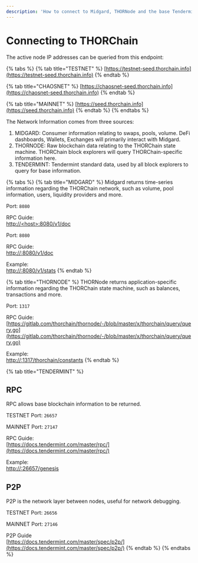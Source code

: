 ```yaml
---
description: 'How to connect to Midgard, THORNode and the base Tendermint layer.'
---
```


# Connecting to THORChain

The active node IP addresses can be queried from this endpoint:

{% tabs %}
{% tab title="TESTNET" %}
[https://testnet-seed.thorchain.info](https://testnet-seed.thorchain.info)
{% endtab %}

{% tab title="CHAOSNET" %}
[https://chaosnet-seed.thorchain.info](https://chaosnet-seed.thorchain.info)
{% endtab %}

{% tab title="MAINNET" %}
[https://seed.thorchain.info](https://seed.thorchain.info)
{% endtab %}
{% endtabs %}

The Network Information comes from three sources:

1. MIDGARD: Consumer information relating to swaps, pools, volume. DeFi dashboards, Wallets, Exchanges will primarily interact with Midgard. 
2. THORNODE: Raw blockchain data relating to the THORChain state machine. THORChain block explorers will query THORChain-specific information here. 
3. TENDERMINT: Tendermint standard data, used by all block explorers to query for base information. 

{% tabs %}
{% tab title="MIDGARD" %}
Midgard returns time-series information regarding the THORChain network, such as volume, pool information, users, liquidity providers and more.

Port: `8080`

RPC Guide:  
[http://&lt;host&gt;:8080/v1/doc](http://<host>:8080/v1/doc)

Port: `8080`

RPC Guide:  
[http://:8080/v1/doc](http://<NODE_IP>:8080/v1/doc)

Example:  
[http://:8080/v1/stats](http://<NODE_IP>:8080/v1/stats)
{% endtab %}

{% tab title="THORNODE" %}
THORNode returns application-specific information regarding the THORChain state machine, such as balances, transactions and more.

Port: `1317`

RPC Guide:  
[https://gitlab.com/thorchain/thornode/-/blob/master/x/thorchain/query/query.go](https://gitlab.com/thorchain/thornode/-/blob/master/x/thorchain/query/query.go)

Example:  
[http://:1317/thorchain/constants](http://<NODE_IP>:1317/thorchain/constants)
{% endtab %}

{% tab title="TENDERMINT" %}
## **RPC**

RPC allows base blockchain information to be returned.

TESTNET Port: `26657`

MAINNET Port: `27147`

RPC Guide:  
[https://docs.tendermint.com/master/rpc/](https://docs.tendermint.com/master/rpc/)

Example:  
[http://:26657/genesis](http://<NODE_IP>:26657/genesis)

## **P2P**

P2P is the network layer between nodes, useful for network debugging.

TESTNET Port: `26656`

MAINNET Port: `27146`

P2P Guide  
[https://docs.tendermint.com/master/spec/p2p/](https://docs.tendermint.com/master/spec/p2p/)
{% endtab %}
{% endtabs %}


